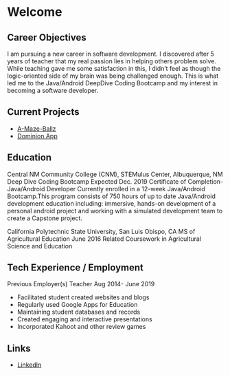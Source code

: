 # Welcome

## Career Objectives

I am pursuing a new career in software development. I discovered after 5 years of teacher that my real passion lies in helping others problem solve. While teaching gave me some satisfaction in this, I didn’t feel as though the logic-oriented side of my brain was being challenged enough. This is what led me to the Java/Android DeepDive Coding Bootcamp and my interest in becoming a software developer. 

## Current Projects

* [A-Maze-Ballz](https://github.com/edubois9119/a-maze-ballz) 
* [Dominion App](https://dominion-game.github.io/)

## Education

Central NM Community College (CNM), STEMulus Center, Albuquerque, NM
Deep Dive Coding Bootcamp						Expected Dec. 2019
Certificate of Completion- Java/Android Developer
  Currently enrolled in a 12-week Java/Android Bootcamp.This program consists of 750 hours of up to date Java/Android development education including: immersive, hands-on development of a personal android project and working with a simulated development team to create a Capstone project.

California Polytechnic State University, San Luis Obispo, CA
MS of Agricultural Education							June 2016
    Related Coursework in Agricultural Science and Education


## Tech Experience / Employment 

Previous Employer(s)
Teacher								Aug 2014- June 2019	
* Facilitated student created websites and blogs
* Regularly used Google Apps for Education
* Maintaining student databases and records
* Created engaging and interactive presentations
* Incorporated Kahoot and other review games


## Links

* [LinkedIn](https://www.linkedin.com/in/erica-dubois-90b171187/)
